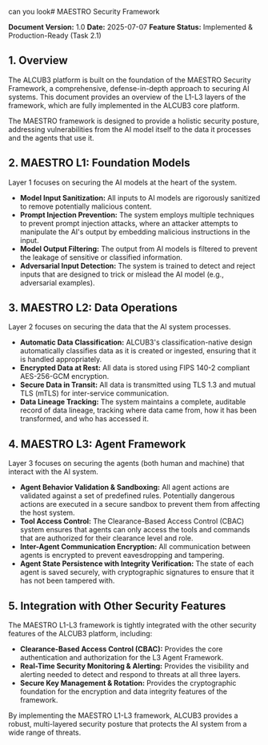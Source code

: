 can you look# MAESTRO Security Framework

**Document Version:** 1.0
**Date:** 2025-07-07
**Feature Status:** Implemented & Production-Ready (Task 2.1)

## 1. Overview

The ALCUB3 platform is built on the foundation of the MAESTRO Security Framework, a comprehensive, defense-in-depth approach to securing AI systems. This document provides an overview of the L1-L3 layers of the framework, which are fully implemented in the ALCUB3 core platform.

The MAESTRO framework is designed to provide a holistic security posture, addressing vulnerabilities from the AI model itself to the data it processes and the agents that use it.

## 2. MAESTRO L1: Foundation Models

Layer 1 focuses on securing the AI models at the heart of the system.

*   **Model Input Sanitization:** All inputs to AI models are rigorously sanitized to remove potentially malicious content.
*   **Prompt Injection Prevention:** The system employs multiple techniques to prevent prompt injection attacks, where an attacker attempts to manipulate the AI's output by embedding malicious instructions in the input.
*   **Model Output Filtering:** The output from AI models is filtered to prevent the leakage of sensitive or classified information.
*   **Adversarial Input Detection:** The system is trained to detect and reject inputs that are designed to trick or mislead the AI model (e.g., adversarial examples).

## 3. MAESTRO L2: Data Operations

Layer 2 focuses on securing the data that the AI system processes.

*   **Automatic Data Classification:** ALCUB3's classification-native design automatically classifies data as it is created or ingested, ensuring that it is handled appropriately.
*   **Encrypted Data at Rest:** All data is stored using FIPS 140-2 compliant AES-256-GCM encryption.
*   **Secure Data in Transit:** All data is transmitted using TLS 1.3 and mutual TLS (mTLS) for inter-service communication.
*   **Data Lineage Tracking:** The system maintains a complete, auditable record of data lineage, tracking where data came from, how it has been transformed, and who has accessed it.

## 4. MAESTRO L3: Agent Framework

Layer 3 focuses on securing the agents (both human and machine) that interact with the AI system.

*   **Agent Behavior Validation & Sandboxing:** All agent actions are validated against a set of predefined rules. Potentially dangerous actions are executed in a secure sandbox to prevent them from affecting the host system.
*   **Tool Access Control:** The Clearance-Based Access Control (CBAC) system ensures that agents can only access the tools and commands that are authorized for their clearance level and role.
*   **Inter-Agent Communication Encryption:** All communication between agents is encrypted to prevent eavesdropping and tampering.
*   **Agent State Persistence with Integrity Verification:** The state of each agent is saved securely, with cryptographic signatures to ensure that it has not been tampered with.

## 5. Integration with Other Security Features

The MAESTRO L1-L3 framework is tightly integrated with the other security features of the ALCUB3 platform, including:

*   **Clearance-Based Access Control (CBAC):** Provides the core authentication and authorization for the L3 Agent Framework.
*   **Real-Time Security Monitoring & Alerting:** Provides the visibility and alerting needed to detect and respond to threats at all three layers.
*   **Secure Key Management & Rotation:** Provides the cryptographic foundation for the encryption and data integrity features of the framework.

By implementing the MAESTRO L1-L3 framework, ALCUB3 provides a robust, multi-layered security posture that protects the AI system from a wide range of threats.
